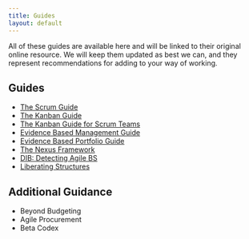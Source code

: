 ```yaml
---
title: Guides
layout: default
---
```


All of these guides are available here and will be linked to their original online resource. We will keep them updated as best we can, and they represent recommendations for adding to your way of working.

## Guides

-   [The Scrum Guide](./scrum-guide.md)
-   [The Kanban Guide](./Kanban-Guide.md)
-   [The Kanban Guide for Scrum Teams](./Kanban-Guide-for-Scrum-Teams.md)
-   [Evidence Based Management Guide](./Evidence-based-Management-Guide.md)
-   [Evidence Based Portfolio Guide](./Evidence-based-Portfolio-Management.md)
-   [The Nexus Framework](./Nexus-Framework.md)
-   [DIB: Detecting Agile BS](./Detecting-Agile-BS.md)
-   [Liberating Structures](./Liberating-Structures.md)

## Additional Guidance

-   Beyond Budgeting
-   Agile Procurement
-   Beta Codex

